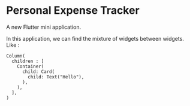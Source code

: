 # Personal Expense Tracker

A new Flutter mini application.

In this application, we can find the mixture of widgets between widgets.
Like :
```
Column(
  children : [
    Container(
      child: Card(
        child: Text("Hello"),
      ),
    ),
  ],
)
```

